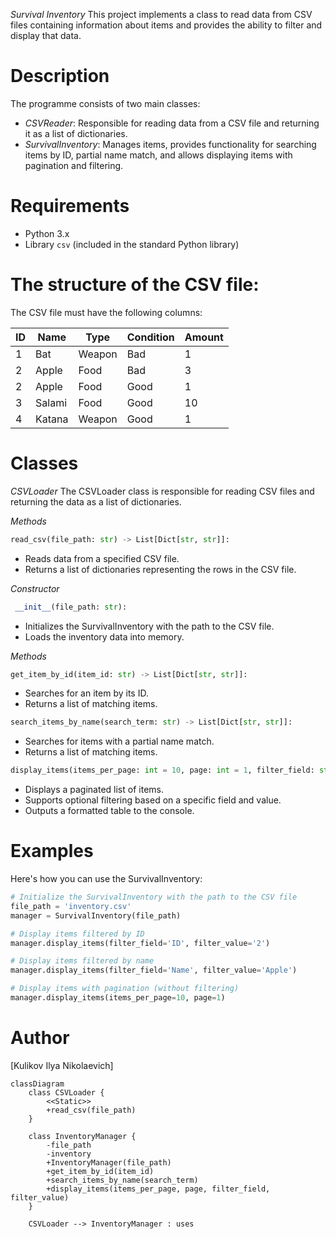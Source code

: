 *Survival Inventory*
This project implements a class to read data from CSV files containing information about items and provides the ability to filter and display that data.

# Description
The programme consists of two main classes:

- *CSVReader*: Responsible for reading data from a CSV file and returning it as a list of dictionaries.
- *SurvivalInventory*: Manages items, provides functionality for searching items by ID, partial name match, and allows displaying items with pagination and filtering.

# Requirements

- Python 3.x
- Library `csv` (included in the standard Python library)


# The structure of the CSV file:
The CSV file must have the following columns:

| ID | Name    | Type       | Condition | Amount |
|----|---------|------------|-----------|--------|
| 1  | Bat     | Weapon     | Bad       | 1      |
| 2  | Apple   | Food       | Bad       | 3      |
| 2  | Apple   | Food       | Good      | 1      |
| 3  | Salami  | Food       | Good      | 10     |
| 4  | Katana  | Weapon     | Good      | 1      |

# Classes
*CSVLoader*
The CSVLoader class is responsible for reading CSV files and returning the data as a list of dictionaries.

*Methods*
```python
read_csv(file_path: str) -> List[Dict[str, str]]:
```
- Reads data from a specified CSV file.
- Returns a list of dictionaries representing the rows in the CSV file.

*Constructor*
```python
 __init__(file_path: str):
 ```
- Initializes the SurvivalInventory with the path to the CSV file.
- Loads the inventory data into memory.

*Methods*
```python
get_item_by_id(item_id: str) -> List[Dict[str, str]]:
```
- Searches for an item by its ID.
- Returns a list of matching items.
```python
search_items_by_name(search_term: str) -> List[Dict[str, str]]:
```

- Searches for items with a partial name match.
- Returns a list of matching items.
```python
display_items(items_per_page: int = 10, page: int = 1, filter_field: str = None, filter_value: str = None):
```
- Displays a paginated list of items.
- Supports optional filtering based on a specific field and value.
- Outputs a formatted table to the console.

# Examples
Here's how you can use the SurvivalInventory:
```python
# Initialize the SurvivalInventory with the path to the CSV file
file_path = 'inventory.csv'
manager = SurvivalInventory(file_path)

# Display items filtered by ID
manager.display_items(filter_field='ID', filter_value='2')

# Display items filtered by name
manager.display_items(filter_field='Name', filter_value='Apple')

# Display items with pagination (without filtering)
manager.display_items(items_per_page=10, page=1)
```

# Author
[Kulikov Ilya Nikolaevich]


```mermaid
classDiagram
    class CSVLoader {
        <<Static>>
        +read_csv(file_path)
    }

    class InventoryManager {
        -file_path
        -inventory
        +InventoryManager(file_path)
        +get_item_by_id(item_id)
        +search_items_by_name(search_term)
        +display_items(items_per_page, page, filter_field, filter_value)
    }

    CSVLoader --> InventoryManager : uses
